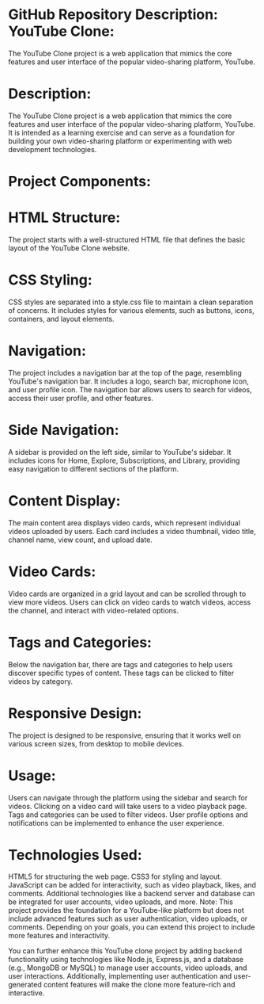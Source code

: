 # GitHub Repository Description: YouTube Clone:
The YouTube Clone project is a web application that mimics the core features and user interface of the popular video-sharing platform, YouTube. 

# Description:
The YouTube Clone project is a web application that mimics the core features and user interface of the popular video-sharing platform, YouTube. 
It is intended as a learning exercise and can serve as a foundation for building your own video-sharing platform or experimenting with web development technologies.

# Project Components:

# HTML Structure:
The project starts with a well-structured HTML file that defines the basic layout of the YouTube Clone website.

# CSS Styling:
CSS styles are separated into a style.css file to maintain a clean separation of concerns. 
It includes styles for various elements, such as buttons, icons, containers, and layout elements.

# Navigation:
The project includes a navigation bar at the top of the page, resembling YouTube's navigation bar. 
It includes a logo, search bar, microphone icon, and user profile icon. The navigation bar allows users to search for videos, access their user profile, and other features.

# Side Navigation:
A sidebar is provided on the left side, similar to YouTube's sidebar. 
It includes icons for Home, Explore, Subscriptions, and Library, providing easy navigation to different sections of the platform.

# Content Display:
The main content area displays video cards, which represent individual videos uploaded by users. 
Each card includes a video thumbnail, video title, channel name, view count, and upload date.

# Video Cards:
Video cards are organized in a grid layout and can be scrolled through to view more videos. 
Users can click on video cards to watch videos, access the channel, and interact with video-related options.

# Tags and Categories:
Below the navigation bar, there are tags and categories to help users discover specific types of content. 
These tags can be clicked to filter videos by category.

# Responsive Design:
The project is designed to be responsive, ensuring that it works well on various screen sizes, from desktop to mobile devices.

# Usage:
Users can navigate through the platform using the sidebar and search for videos.
Clicking on a video card will take users to a video playback page.
Tags and categories can be used to filter videos.
User profile options and notifications can be implemented to enhance the user experience.

# Technologies Used:
HTML5 for structuring the web page.
CSS3 for styling and layout.
JavaScript can be added for interactivity, such as video playback, likes, and comments.
Additional technologies like a backend server and database can be integrated for user accounts, video uploads, and more.
Note: This project provides the foundation for a YouTube-like platform but does not include advanced features such as user authentication, video uploads, or comments. 
Depending on your goals, you can extend this project to include more features and interactivity.

You can further enhance this YouTube clone project by adding backend functionality using technologies like Node.js, Express.js, and a database (e.g., MongoDB or MySQL) to manage user accounts, video uploads, and user interactions. 
Additionally, implementing user authentication and user-generated content features will make the clone more feature-rich and interactive.
